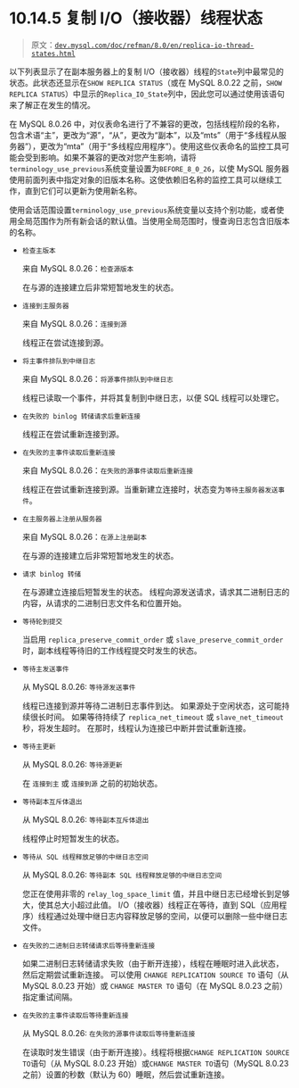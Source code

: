 # 10.14.5 复制 I/O（接收器）线程状态

> 原文：[`dev.mysql.com/doc/refman/8.0/en/replica-io-thread-states.html`](https://dev.mysql.com/doc/refman/8.0/en/replica-io-thread-states.html)

以下列表显示了在副本服务器上的复制 I/O（接收器）线程的`State`列中最常见的状态。此状态还显示在`SHOW REPLICA STATUS`（或在 MySQL 8.0.22 之前，`SHOW REPLICA STATUS`）中显示的`Replica_IO_State`列中，因此您可以通过使用该语句来了解正在发生的情况。

在 MySQL 8.0.26 中，对仪表命名进行了不兼容的更改，包括线程阶段的名称，包含术语“主”，更改为“源”，“从”，更改为“副本”，以及“mts”（用于“多线程从服务器”），更改为“mta”（用于“多线程应用程序”）。使用这些仪表命名的监控工具可能会受到影响。如果不兼容的更改对您产生影响，请将`terminology_use_previous`系统变量设置为`BEFORE_8_0_26`，以使 MySQL 服务器使用前面列表中指定对象的旧版本名称。这使依赖旧名称的监控工具可以继续工作，直到它们可以更新为使用新名称。

使用会话范围设置`terminology_use_previous`系统变量以支持个别功能，或者使用全局范围作为所有新会话的默认值。当使用全局范围时，慢查询日志包含旧版本的名称。

+   `检查主版本`

    来自 MySQL 8.0.26：`检查源版本`

    在与源的连接建立后非常短暂地发生的状态。

+   `连接到主服务器`

    来自 MySQL 8.0.26：`连接到源`

    线程正在尝试连接到源。

+   `将主事件排队到中继日志`

    来自 MySQL 8.0.26：`将源事件排队到中继日志`

    线程已读取一个事件，并将其复制到中继日志，以便 SQL 线程可以处理它。

+   `在失败的 binlog 转储请求后重新连接`

    线程正在尝试重新连接到源。

+   `在失败的主事件读取后重新连接`

    来自 MySQL 8.0.26：`在失败的源事件读取后重新连接`

    线程正在尝试重新连接到源。当重新建立连接时，状态变为`等待主服务器发送事件`。

+   `在主服务器上注册从服务器`

    来自 MySQL 8.0.26：`在源上注册副本`

    在与源的连接建立后非常短暂地发生的状态。

+   `请求 binlog 转储`

    在与源建立连接后短暂发生的状态。 线程向源发送请求，请求其二进制日志的内容，从请求的二进制日志文件名和位置开始。

+   `等待轮到提交`

    当启用 `replica_preserve_commit_order` 或 `slave_preserve_commit_order` 时，副本线程等待旧的工作线程提交时发生的状态。

+   `等待主发送事件`

    从 MySQL 8.0.26: `等待源发送事件`

    线程已连接到源并等待二进制日志事件到达。 如果源处于空闲状态，这可能持续很长时间。 如果等待持续了 `replica_net_timeout` 或 `slave_net_timeout` 秒，将发生超时。 在那时，线程认为连接已中断并尝试重新连接。

+   `等待主更新`

    从 MySQL 8.0.26: `等待源更新`

    在 `连接到主` 或 `连接到源` 之前的初始状态。

+   `等待副本互斥体退出`

    从 MySQL 8.0.26: `等待副本互斥体退出`

    线程停止时短暂发生的状态。

+   `等待从 SQL 线程释放足够的中继日志空间`

    从 MySQL 8.0.26: `等待副本 SQL 线程释放足够的中继日志空间`

    您正在使用非零的 `relay_log_space_limit` 值，并且中继日志已经增长到足够大，使其总大小超过此值。 I/O（接收器）线程正在等待，直到 SQL（应用程序）线程通过处理中继日志内容释放足够的空间，以便可以删除一些中继日志文件。

+   `在失败的二进制日志转储请求后等待重新连接`

    如果二进制日志转储请求失败（由于断开连接），线程在睡眠时进入此状态，然后定期尝试重新连接。 可以使用 `CHANGE REPLICATION SOURCE TO` 语句（从 MySQL 8.0.23 开始）或 `CHANGE MASTER TO` 语句（在 MySQL 8.0.23 之前）指定重试间隔。

+   `在失败的主事件读取后等待重新连接`

    从 MySQL 8.0.26: `在失败的源事件读取后等待重新连接`

    在读取时发生错误（由于断开连接）。线程将根据`CHANGE REPLICATION SOURCE TO`语句（从 MySQL 8.0.23 开始）或`CHANGE MASTER TO`语句（MySQL 8.0.23 之前）设置的秒数（默认为 60）睡眠，然后尝试重新连接。
